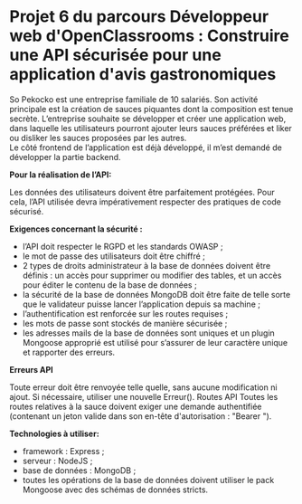 # Projet 6 du parcours Développeur web d'OpenClassrooms : Construire une API sécurisée pour une application d'avis gastronomiques

So Pekocko est une entreprise familiale de 10 salariés. Son activité principale est la création de sauces piquantes dont la composition est tenue secrète. L’entreprise souhaite se développer et créer une application web, dans laquelle les utilisateurs pourront ajouter leurs sauces préférées et liker ou disliker les sauces proposées par les autres.  
Le côté frontend de l’application est déjà développé, il m’est demandé de développer la partie backend.

__Pour la réalisation de l’API:__

Les données des utilisateurs doivent être parfaitement protégées. Pour cela, l’API utilisée devra impérativement respecter des pratiques de code sécurisé.  

__Exigences concernant la sécurité :__
* l’API doit respecter le RGPD et les standards OWASP ; 
* le mot de passe des utilisateurs doit être chiffré ; 
* 2 types de droits administrateur à la base de données doivent être définis : un accès pour supprimer ou modifier des tables, et un accès pour éditer le contenu de la base de données ; 
* la sécurité de la base de données MongoDB doit être faite de telle sorte que le validateur puisse lancer l’application depuis sa machine ;
* l’authentification est renforcée sur les routes requises ; 
* les mots de passe sont stockés de manière sécurisée ; 
* les adresses mails de la base de données sont uniques et un plugin Mongoose approprié est utilisé pour s’assurer de leur caractère unique et rapporter des erreurs.

__Erreurs API__

Toute erreur doit être renvoyée telle quelle, sans aucune modification ni ajout. Si nécessaire, utiliser une nouvelle Erreur(). 
Routes API Toutes les routes relatives à la sauce doivent exiger une demande authentifiée (contenant un jeton valide dans son en-tête d'autorisation : "Bearer "). 

__Technologies à utiliser:__ 
* framework : Express ; 
* serveur : NodeJS ; 
* base de données : MongoDB ; 
* toutes les opérations de la base de données doivent utiliser le pack Mongoose avec des schémas de données stricts.

